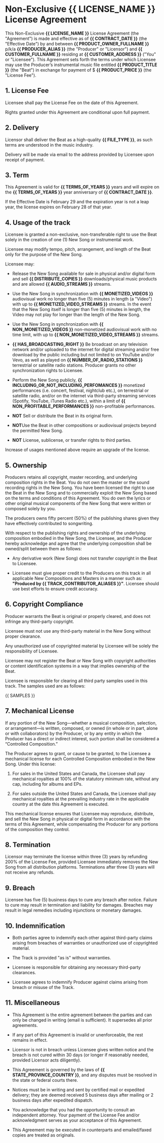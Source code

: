 # Non-Exclusive **{{ LICENSE_NAME }}** License Agreement

This Non-Exclusive **{{ LICENSE_NAME }}** License Agreement (the "Agreement") is made and effective as of **{{ CONTRACT_DATE }}** (the "Effective Date") by and between **{{ PRODUCT_OWNER_FULLNAME }}** p/k/a **{{ PRODUCER_ALIAS }}** (the "Producer" or "Licensor") and **{{ CUSTOMER_FULLNAME }}** residing at **{{ CUSTOMER_ADDRESS }}** ("You" or "Licensee"). This Agreement sets forth the terms under which Licensee may use the Producer’s instrumental music file entitled **{{ PRODUCT_TITLE }}** (the "Beat") in exchange for payment of $ **{{ PRODUCT_PRICE }}** (the "License Fee").

## 1. License Fee

Licensee shall pay the License Fee on the date of this Agreement.

Rights granted under this Agreement are conditional upon full payment.

## 2. Delivery

Licensor shall deliver the Beat as a high-quality **{{ FILE_TYPE }}**, as such terms are understood in the music industry.

Delivery will be made via email to the address provided by Licensee upon receipt of payment.

## 3. Term

This Agreement is valid for **{{ TERMS_OF_YEARS }}** years and will expire on the **{{ TERMS_OF_YEARS }}** year anniversary of **{{ CONTRACT_DATE }}**.

If the Effective Date is February 29 and the expiration year is not a leap year, the license expires on February 28 of that year.

## 4. Usage of the track

Licensee is granted a non-exclusive, non-transferable right to use the Beat solely in the creation of one (1) New Song or instrumental work.

Licensee may modify tempo, pitch, arrangement, and length of the Beat only for the purpose of the New Song.

Licensee may:

- Release the New Song available for sale in physical and/or digital form and sell **{{ DISTRIBUTE_COPIES }}** downloads/physical music products and are allowed **{{ AUDIO_STREAMS }}** streams.

- Use the New Song in synchronization with **{{ MONETIZED_VIDEOS }}** audiovisual work no longer than five (5) minutes in length (a "Video") with up to **{{ MONETIZED_VIDEO_STREAMS }}** streams. In the event that the New Song itself is longer than five (5) minutes in length, the Video may not play for longer than the length of the New Song.

- Use the New Song in synchronization with **{{ NON_MONETIZED_VIDEOS }}** non-monetized audiovisual work with no time limit, with up to **{{ NON_MONETIZED_VIDEO_STREAMS }}** streams.

- **{{ HAS_BROADCASTING_RIGHT }}** Be broadcast on any television network and/or uploaded to the internet for digital streaming and/or free download by the public including but not limited to on YouTube and/or Vevo, as well as played on **{{ NUMBER_OF_RADIO_STATIONS }}** terrestrial or satellite radio stations. Producer grants no other synchronization rights to Licensee.

- Perform the New Song publicly, **{{ INCLUDING_OR_NOT_INCLUDING_PERFOMANCES }}** monetized performances (i.e. concert, festival, nightclub etc.), on terrestrial or satellite radio, and/or on the internet via third-party streaming services (Spotify, YouTube, iTunes Radio etc.), within a limit of **{{ NON_PROFITABLE_PERFORMANCES }}** non-profitable performances.

- **NOT** Sell or distribute the Beat in its original form.

- **NOT**Use the Beat in other compositions or audiovisual projects beyond the permitted New Song.

- **NOT** License, sublicense, or transfer rights to third parties.

Increase of usages mentioned above require an upgrade of the license.

## 5. Ownership

Producers retains all copyright, master recording, and underlying composition rights in the Beat. You do not own the master or the sound recording rights in the New Song. You have been licensed the right to use the Beat in the New Song and to commercially exploit the New Song based on the terms and conditions of this Agreement. You do own the lyrics or other original musical components of the New Song that were written or composed solely by you.

The producers owns fifty percent (50%) of the publishing shares given they have effectively contributed to songwriting.

With respect to the publishing rights and ownership of the underlying composition embodied in the New Song, the Licensee, and the Producer hereby acknowledge and agree that the underlying composition shall be owned/split between them as follows:

- Any derivative work (New Song) does not transfer copyright in the Beat to Licensee.

- Licensee must give proper credit to the Producers on this track in all applicable New Compositions and Masters in a manner such as: **"Produced by {{ TRACK_CONTRIBUTOR_ALIASES }}"**. Licensee should use best efforts to ensure credit accuracy.

## 6. Copyright Compliance

Producer warrants the Beat is original or properly cleared, and does not infringe any third-party copyright.

Licensee must not use any third-party material in the New Song without proper clearance.

Any unauthorized use of copyrighted material by Licensee will be solely the responsibility of Licensee.

Licensee may not register the Beat or New Song with copyright authorities or content identification systems in a way that implies ownership of the Beat.

Licensee is responsible for clearing all third party samples used in this track. The samples used are as follows:

<!-- Dynamically construct this chunk as a string in rb -->
{{ SAMPLES }}

## 7. Mechanical License

If any portion of the New Song—whether a musical composition, selection, or arrangement—is written, composed, or owned (in whole or in part, alone or with collaborators) by the Producer, or by any entity in which the Producer has a direct or indirect interest, such portion shall be considered a “Controlled Composition.”

The Producer agrees to grant, or cause to be granted, to the Licensee a mechanical license for each Controlled Composition embodied in the New Song. Under this license:

1. For sales in the United States and Canada, the Licensee shall pay mechanical royalties at 100% of the statutory minimum rate, without any cap, including for albums and EPs.

2. For sales outside the United States and Canada, the Licensee shall pay mechanical royalties at the prevailing industry rate in the applicable country at the date this Agreement is executed.

This mechanical license ensures that Licensee may reproduce, distribute, and sell the New Song in physical or digital form in accordance with the terms of this Agreement, while compensating the Producer for any portions of the composition they control.

## 8. Termination

Licensor may terminate the license within three (3) years by refunding 200% of the License Fee, provided Licensee immediately removes the New Song from all distribution platforms. Terminations after three (3) years will not receive any refunds.

## 9. Breach

Licensee has five (5) business days to cure any breach after notice. Failure to cure may result in termination and liability for damages. Breaches may result in legal remedies including injunctions or monetary damages.

## 10. Indemnification

- Both parties agree to indemnify each other against third-party claims arising from breaches of warranties or unauthorized use of copyrighted material.

- The Track is provided "as is" without warranties.

- Licensee is responsible for obtaining any necessary third-party clearances.

- Licensee agrees to indemnify Producer against claims arising from breach or misuse of the Track.

## 11. Miscellaneous

- This Agreement is the entire agreement between the parties and can only be changed in writing (email is sufficient). It supersedes all prior agreements.

- If any part of this Agreement is invalid or unenforceable, the rest remains in effect.

- Licensor is not in breach unless Licensee gives written notice and the breach is not cured within 30 days (or longer if reasonably needed, provided Licensor acts diligently).

- This Agreement is governed by the laws of **{{ STATE_PROVINCE_COUNTRY }}**, and any disputes must be resolved in the state or federal courts there.

- Notices must be in writing and sent by certified mail or expedited delivery; they are deemed received 5 business days after mailing or 2 business days after expedited dispatch.

- You acknowledge that you had the opportunity to consult an independent attorney. Your payment of the License Fee and/or acknowledgment serves as your acceptance of this Agreement.

- This Agreement may be executed in counterparts and emailed/faxed copies are treated as originals.
